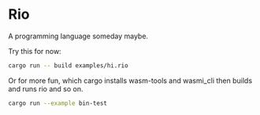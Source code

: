 # Rio

A programming language someday maybe.

Try this for now:

```sh
cargo run -- build examples/hi.rio
```

Or for more fun, which cargo installs wasm-tools and wasmi_cli then builds and
runs rio and so on.

```sh
cargo run --example bin-test
```

